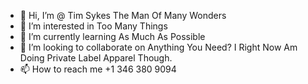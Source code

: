 - 👋 Hi, I’m @ Tim Sykes The Man Of Many Wonders
- 👀 I’m interested in Too Many Things
- 🌱 I’m currently learning As Much As Possible
- 💞️ I’m looking to collaborate on Anything You Need? I Right Now Am Doing Private Label Apparel Though. 
- 📫 How to reach me +1 346 380 9094

<!---
timsykeswutup/timsykeswutup is a ✨ special ✨ repository because its `README.md` (this file) appears on your GitHub profile.
You can click the Preview link to take a look at your changes.
--->
